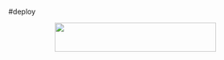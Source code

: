  
 
   #deploy

<p align="center"><a href="https://heroku.com/deploy?template=https://github.com/coderparv/stromi"> <img src="https://img.shields.io/badge/Deploy%20To%20Heroku-white?style=for-the-badge&logo=heroku" width="320" height="58.45"/></a></p>
